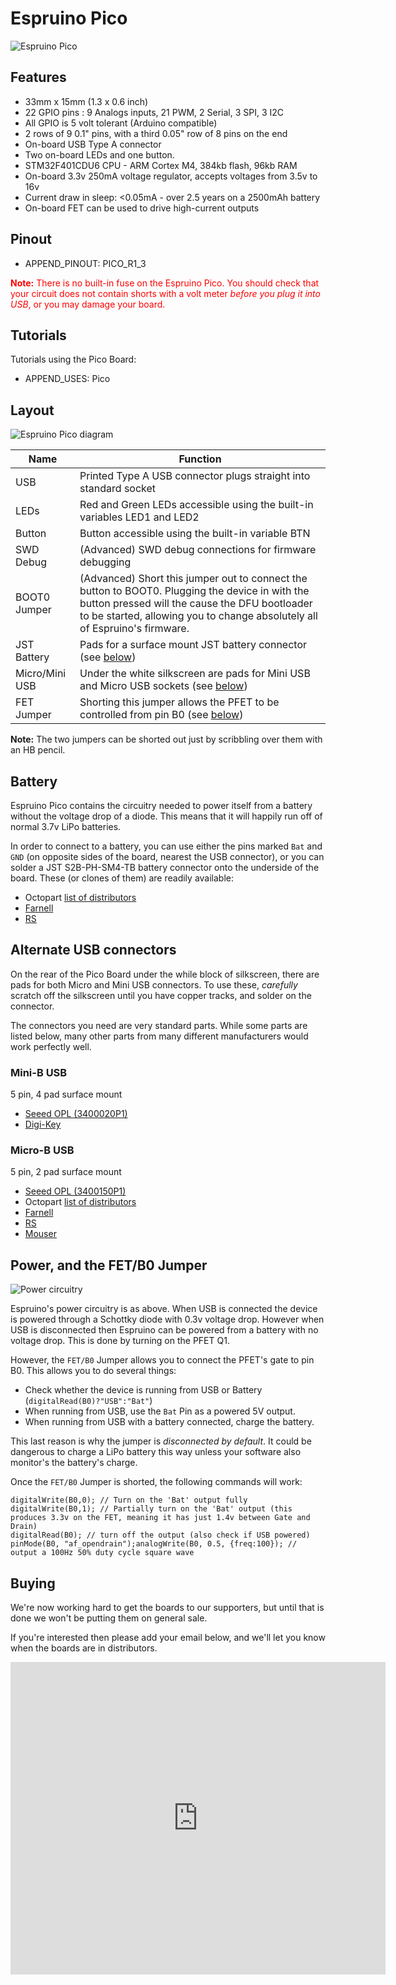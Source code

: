 <!--- Copyright (c) 2013 Gordon Williams, Pur3 Ltd. See the file LICENSE for copying permission. -->
Espruino Pico
============

![Espruino Pico](angled.jpg)

Features
-------

* 33mm x 15mm (1.3 x 0.6 inch)
* 22 GPIO pins : 9 Analogs inputs, 21 PWM, 2 Serial, 3 SPI, 3 I2C
* All GPIO is 5 volt tolerant (Arduino compatible)
* 2 rows of 9 0.1" pins, with a third 0.05" row of 8 pins on the end
* On-board USB Type A connector
* Two on-board LEDs and one button.
* STM32F401CDU6 CPU - ARM Cortex M4, 384kb flash, 96kb RAM
* On-board 3.3v 250mA voltage regulator, accepts voltages from 3.5v to 16v
* Current draw in sleep: <0.05mA - over 2.5 years on a 2500mAh battery
* On-board FET can be used to drive high-current outputs

Pinout
------

* APPEND_PINOUT: PICO_R1_3

<span style="color: red">**Note:** There is no built-in fuse on the Espruino Pico. You should check that your circuit does not contain shorts with a volt meter *before you plug it into USB*, or you may damage your board.</span>

Tutorials
--------

Tutorials using the Pico Board:

* APPEND_USES: Pico

Layout
-----

![Espruino Pico diagram](diagram.png)

| Name | Function |
|------|----------|
| USB  | Printed Type A USB connector plugs straight into standard socket |
| LEDs | Red and Green LEDs accessible using the built-in variables LED1 and LED2 |
| Button | Button accessible using the built-in variable BTN |
| SWD Debug | (Advanced) SWD debug connections for firmware debugging |
| BOOT0 Jumper | (Advanced) Short this jumper out to connect the button to BOOT0. Plugging the device in with the button pressed will the cause the DFU bootloader to be started, allowing you to change absolutely all of Espruino's firmware. |
| JST Battery | Pads for a surface mount JST battery connector (see [below](#battery)) |
| Micro/Mini USB | Under the white silkscreen are pads for Mini USB and Micro USB sockets (see [below](#usb)) |
| FET Jumper | Shorting this jumper allows the PFET to be controlled from pin B0 (see [below](#power)) |

**Note:** The two jumpers can be shorted out just by scribbling over them with an HB pencil.

<a name="battery"></a>Battery
-------

Espruino Pico contains the circuitry needed to power itself from a battery without the voltage drop of a diode. This means that it will happily run off of normal 3.7v LiPo batteries.

In order to connect to a battery, you can use either the pins marked `Bat` and `GND` (on opposite sides of the board, nearest the USB connector), or you can solder a JST S2B-PH-SM4-TB battery connector onto the underside of the board. These (or clones of them) are readily available:

* Octopart [list of distributors](https://octopart.com/s2b-ph-sm4-tb%28lf%29%28sn%29-jst-248913)
* [Farnell](http://uk.farnell.com/jst-japan-solderless-terminals/s2b-ph-sm4-tb-lf-sn/connector-header-smt-r-a-2mm-2way/dp/9492615)
* [RS](http://uk.rs-online.com/web/p/products/6881353/)

<a name="usb"></a>Alternate USB connectors
-------------------------

On the rear of the Pico Board under the while block of silkscreen, there are pads for both Micro and Mini USB connectors. To use these, *carefully* scratch off the silkscreen until you have copper tracks, and solder on the connector. 

The connectors you need are very standard parts. While some parts are listed below, many other parts from many different manufacturers would work perfectly well.


### Mini-B USB

5 pin, 4 pad surface mount

* [Seeed OPL (3400020P1)](http://www.seeedstudio.com/wiki/images/a/a9/3400020P1.pdf)
* [Digi-Key](http://www.digikey.co.uk/product-detail/en/DX2R005HN2E700/670-1190-1-ND/1283605)

### Micro-B USB 

5 pin, 2 pad surface mount

* [Seeed OPL (3400150P1)](http://www.seeedstudio.com/wiki/images/a/aa/3400150P1.pdf)
* Octopart [list of distributors](https://octopart.com/zx62-b-5pa%2811%29-hirose-42422030)
* [Farnell](http://uk.farnell.com/hirose-hrs/zx62-b-5pa-11/micro-usb-b-type-receptacle/dp/1645325)
* [RS](http://uk.rs-online.com/web/p/products/6850965/?cm_mmc=aff-_-uk-_-octopart-_-6850965)
* [Mouser](http://www.mouser.com/ProductDetail/Hirose-Electric/ZX62-B-5PA11/?qs=%2fha2pyFadujrkQEnlOn9YFM9AS87Cj2wDCLgsuo%252bP0h1%252bvKUCD3W%252bw%3d%3d)


<a name="power"></a>Power, and the FET/B0 Jumper
-------------

![Power circuitry](power.png)

Espruino's power circuitry is as above. When USB is connected the device is powered through a Schottky diode with 0.3v voltage drop. However when USB is disconnected then Espruino can be powered from a battery with no voltage drop. This is done by turning on the PFET Q1.

However, the `FET/B0` Jumper allows you to connect the PFET's gate to pin B0. This allows you to do several things:

* Check whether the device is running from USB or Battery (`digitalRead(B0)?"USB":"Bat"`)
* When running from USB, use the `Bat` Pin as a powered 5V output.
* When running from USB with a battery connected, charge the battery.

This last reason is why the jumper is *disconnected by default*. It could be dangerous to charge a LiPo battery this way unless your software also monitor's the battery's charge.

Once the `FET/B0` Jumper is shorted, the following commands will work:

```
digitalWrite(B0,0); // Turn on the 'Bat' output fully
digitalWrite(B0,1); // Partially turn on the 'Bat' output (this produces 3.3v on the FET, meaning it has just 1.4v between Gate and Drain)
digitalRead(B0); // turn off the output (also check if USB powered)
pinMode(B0, "af_opendrain");analogWrite(B0, 0.5, {freq:100}); // output a 100Hz 50% duty cycle square wave
```

Buying
------

We're now working hard to get the boards to our supporters, but until that is done we won't be putting them on general sale.

If you're interested then please add your email below, and we'll let you know when the boards are in distributors.

<iframe frameborder="0" height="500" marginheight="0" marginwidth="0" src="https://docs.google.com/forms/d/1kCVo9aPfLjNR0VJ0WSYsfSwSCY3pttf7axKsMhnpn64/viewform?embedded=true" width="600">Loading...</iframe>

